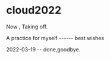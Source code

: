 # cloud2022

Now , Taking off.

A practice for myself ------ best wishes

2022-03-19  -- done,goodbye.
